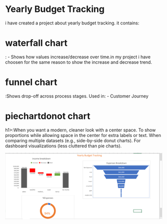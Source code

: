 # Yearly Budget Tracking
i have created a project about yearly budget tracking. it contains:
<h1>waterfall chart</h1>: - Shows how values increase/decrease over time.in my project i have choosen for the same reason to show the increase and decrease trend.
<h1>funnel chart</h1>:Shows drop-off across process stages. 
Used in: - Customer Journey
<h1>piechart</h1: To show the relative proportion of different categories in a dataset.
When there are few categories (ideally less than 6).
When exact percentage comparisons are important.
When labels and values are easy to distinguish.


<h1>donot chart</h1>h1>:When you want a modern, cleaner look with a center space.
To show proportions while allowing space in the center for extra labels or text.
When comparing multiple datasets (e.g., side-by-side donut charts).
For dashboard visualizations (less cluttered than pie charts).

![image alt](https://github.com/binitabudhathoki/Excel-Projects/blob/30b7f02b200a36676ffca3ec0a51be90b21e3315/chart.png)


